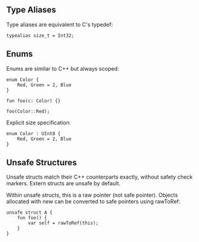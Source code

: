 ## Type Aliases
Type aliases are equivalent to C's typedef:
```sric
typealias size_t = Int32;
```
## Enums
Enums are similar to C++ but always scoped:

```sric
enum Color {
    Red, Green = 2, Blue
}

fun foo(c: Color) {}

foo(Color::Red);
```
Explicit size specification:
```sric
enum Color : UInt8 {
    Red, Green = 2, Blue
}
```

## Unsafe Structures
Unsafe structs match their C++ counterparts exactly, without safety check markers. Extern structs are unsafe by default.

Within unsafe structs, this is a raw pointer (not safe pointer). Objects allocated with new can be converted to safe pointers using rawToRef:

```sric
unsafe struct A {
    fun foo() {
        var self = rawToRef(this);
    }
}
```
